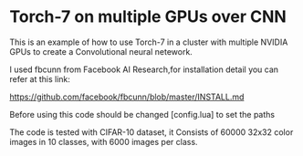 # Torch-7 on multiple GPUs over CNN


This is an example of how to use Torch-7 in a cluster with multiple NVIDIA GPUs to create a Convolutional neural netework.

I used fbcunn from Facebook AI Research,for installation detail you can refer at this link:

https://github.com/facebook/fbcunn/blob/master/INSTALL.md

Before using this code should be changed [config.lua] to set the paths 

The code is tested with CIFAR-10 dataset, it Consists of 60000 32x32 color images in 10 classes, with 6000 images per class.

